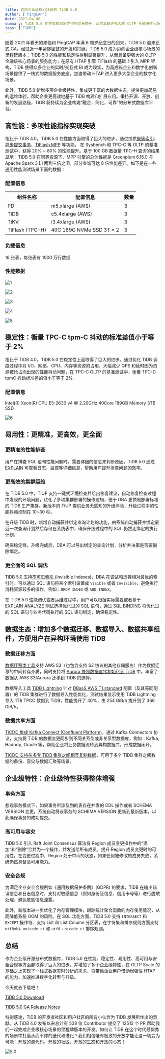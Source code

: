 ```yaml
---
title: 迈向企业级核心场景的 TiDB 5.0
author: ['PingCAP']
date: 2021-04-08
summary: TiDB 5.0 的性能和稳定性得到显著提升，从而具备更强大的 OLTP 金融级核心场景的服务能力；在原有 HTAP 引擎 TiFlash 的基础上引入 MPP 架构，TiDB 使得众多企业的实时/交互式 BI 成为现实。
tags: ['TiDB']
---
```


随着 2021 年春天的来临和 PingCAP 年满 6 周岁纪念日的到来，TiDB 5.0 迎来正式 GA。经过近一年紧锣密鼓的开发和打磨，TiDB 5.0 成为迈向企业级核心场景的里程碑版本：TiDB 5.0 的性能和稳定性得到显著提升，从而具备更强大的 OLTP 金融级核心场景的服务能力；在原有 HTAP 引擎 TiFlash 的基础上引入 MPP 架构，TiDB 使得众多企业的实时/交互式 BI 成为现实，为高成长企业和数字化创新场景提供了一栈式的数据服务底座，加速带动 HTAP 进入更多大型企业的数字化场景。

此外，TiDB 5.0 新增多项企业级特性，集成更丰富的大数据生态，提供更加简易的运维体验，帮助企业更高效地基于 TiDB 构建和扩展应用。秉持开源、开放、创新的发展路径，TiDB 将持续为企业构建“融合，简化，可靠”的分布式数据库平台。

## 高性能：多项性能指标实现突破

相比于 TiDB 4.0，TiDB 5.0 在性能方面取得了巨大的进步，通过提供[聚簇索引](https://docs.pingcap.com/zh/tidb/v5.0/clustered-indexes)、[异步提交事务](https://docs.pingcap.com/zh/tidb/v5.0/system-variables#tidb_enable_async_commit-%E4%BB%8E-v50-%E7%89%88%E6%9C%AC%E5%BC%80%E5%A7%8B%E5%BC%95%E5%85%A5)、[TiFlash MPP](https://docs.pingcap.com/zh/tidb/v5.0/use-tiflash#%E4%BD%BF%E7%94%A8-mpp-%E6%A8%A1%E5%BC%8F) 等功能， 在 Sysbench 和 TPC-C 等 OLTP 的基准测试中，获得 20% ~ 80% 的性能提升。基于 100 GB 数据量 TPC-H 查询的结果显示：TiDB 5.0 在同等资源下，MPP 引擎的总体性能是 Greenplum 6.15.0 与 Apache Spark 3.1.1 两到三倍之间，部分查询可达 8 倍性能差异。如下是在一些通用性能测试场景下面的数据：

### 配置信息


|  组件名称 |  配置信息  | 数量 |
|  ----  | ----  | ----  |
|  PD | m5.xlarge (AWS) | 3  |
|  TiDB  | c5.4xlarge (AWS)  | 3  |
|  TiKV | i3.4xlarge (AWS)  | 3 |
|  TiFlash (TPC-H) | 40C 189G NVMe SSD 3T * 2  | 3 |

### 负载信息

16 张表，每张表有 1000 万行数据

### 性能数据

![1](media/tidb-5.0-ga-is-now/1.png)

![2](media/tidb-5.0-ga-is-now/2.png)

![3](media/tidb-5.0-ga-is-now/3.png)

![4](media/tidb-5.0-ga-is-now/4.png)

![5](media/tidb-5.0-ga-is-now/5.png)

## 稳定性：衡量 TPC-C tpm-C 抖动的标准差值小于等于 2%

相比于 TiDB 4.0，TiDB 5.0 在稳定性上面取得了巨大的进步。通过优化 TiDB 调度过程中对  I/O、网络、CPU、内存等资源的占用，大幅减少 QPS 和延时因为资源被抢占而出现的性能抖动问题，在 TPC-C OLTP 的基准测试中，衡量 TPC-C tpmC 抖动标准差的值小于等于 2%。

### 配置信息

Intel(R) Xeon(R) CPU E5-2630 v4 @ 2.20GHz  40Core 189GB Memory  3TB SSD

![6](media/tidb-5.0-ga-is-now/6.png)

## 易用性：更精准，更高效，更全面

### 更精准的性能排查

用户在排查 SQL 语句性能问题时，需要详细的信息来判断原因。TiDB 5.0 通过 [EXPLAIN](https://docs.pingcap.com/zh/tidb/v5.0/sql-statement-explain#explain) 可查看日志、监控等详细信息，帮助用户提升排查问题的效率。

### 更高效的集群运维

在 TiDB 5.0 中，TiUP 支持一键式环境检查并给出修复建议，自动修复检查过程中发现的环境问题，优化了多项集群部署的操作逻辑，便于 DBA 更快地部署标准的 TiDB 生产集群。新版本的 TiUP 提供业务无感知的升级体验，升级过程中的性能抖动控制在 10~30 秒。

在升级 TiDB 时，新增自动捕获并绑定查询计划的功能，由系统自动捕获并绑定最近一次查询计划然后存储在系统表中，确保升级过程中的 SQL 仍然走绑定的执行计划，

确保稳定性。升级完成后，DBA 可以导出绑定的查询计划，分析并决策是否要删除绑定。

### 更全面的 SQL 调优

TiDB 5.0 支持[不可见索引 ](https://docs.pingcap.com/zh/tidb/v5.0/sql-statement-create-index#%E4%B8%8D%E5%8F%AF%E8%A7%81%E7%B4%A2%E5%BC%95)(Invisible Indexes)，DBA 在调试和选择相对最优的索引时，可以通过 SQL 语句将某个索引设置成 `Visible` 或者 `Invisible`，避免执行消耗资源较多的操作，例如：`DROP INDEX` 或 `ADD INDEX`。

在 TiDB 5.0 性能调优或者运维过程中，用户可以根据实际需要或者基于 [EXPLAIN ANALYZE](https://docs.pingcap.com/zh/tidb/v5.0/sql-statement-explain-analyze#explain-analyze) 测试选择优化过的 SQL 语句，通过 [SQL BINDING](https://docs.pingcap.com/zh/tidb/v5.0/sql-plan-management) 将优化过的 SQL 语句与业务代码执行的 SQL 语句绑定，确保稳定性。

## 数据生态：增加多个数据迁移、数据导入、数据共享组件，方便用户在异构环境使用 TiDB

### 数据迁移方面

[数据迁移类工具](https://docs.pingcap.com/zh/tidb/v5.0/dumpling-overview#%E5%AF%BC%E5%87%BA%E5%88%B0-amazon-s3-%E4%BA%91%E7%9B%98)支持 AWS S3（也包含支持 S3 协议的其他存储服务）作为数据迁移的中间转存介质，同时支持将 [Aurora 快照数据直接初始化到 TiDB](https://docs.pingcap.com/zh/tidb/v5.0/migrate-from-aurora-using-lightning) 中，丰富了数据从 AWS S3/Aurora 迁移到 TiDB 的选择。

数据导入工具 [TiDB Lightning](https://docs.pingcap.com/zh/tidb/v5.0/tidb-lightning-overview) 针对 [DBaaS  AWS T1.standard](https://en.pingcap.com/products/tidbcloud/)  配置（及其等同配置）的 TiDB 集群进行了数据导入性能优化，测试结果显示使用 TiDB Lightning 导入 1TB TPCC  数据到 TiDB，性能提升了 40%，由 254 GiB/h 提升到了 366 GiB/h。

### 数据共享方面

[TiCDC 集成 Kafka Connect (Confluent Platform)](https://docs.pingcap.com/zh/tidb/v5.0/integrate-confluent-using-ticdc#tidb-集成-confluent-platform-快速上手指南)，通过 Kafka Connectors 协议，支持将 TiDB 的数据变更同步到不同关系型或非关系型数据库，例如：Kafka, Hadoop, Oracle 等，帮助企业将业务数据流转到异构数据库，形成数据闭环。

[TiCDC 支持在多套 TiDB 集群之间相互复制数据](https://docs.pingcap.com/zh/tidb/v5.0/manage-ticdc#%E7%8E%AF%E5%BD%A2%E5%90%8C%E6%AD%A5)，可用于多个 TiDB 集群之间数据的备份、容灾与数据汇聚等场景。

## 企业级特性：企业级特性获得整体增强

### 事务方面

悲观事务模式下，如果事务所涉及到的表存在并发的 DDL 操作或者 SCHEMA VERSION 变更，系统自动将该事务的 SCHEMA VERSION 更新到最新版本，以此确保事务的成功提交。

### 高可用与容灾

TiDB 5.0 引入 Raft Joint Consensus 算法将 Region 成员变更操作中的“添加”和“删除”合并为一个操作，并发送给所有成员，提升 Region 成员变更时的可用性。在变更过程中，Region 处于中间的状态，如果任何被修改的成员失败，系统仍然具备高可用能力。

### 安全合规

为满足企业安全合规例如《通用数据保护条例》(GDPR) 的要求，TiDB 在输出错误信息和日志信息时，支持对敏感信息（例如身份证信息、信用卡号等）进行脱敏处理，避免敏感信息泄露。

此外，新版本进一步优化了内存管理模块，跟踪统计聚合函数的内存使用情况，从而降低系统 OOM 的风险。在 SQL 功能方面，TiDB 5.0 支持 `INTERSECT` 和 `EXCEPT` 操作符、支持 List 和  List Column 分区表，在字符集和排序规则方面支持 `utf8mb4_unicode_ci` 和 `utf8_unicode_ci` 排序规则。

## 总结

作为企业级开源分布式数据库，TiDB 5.0 在性能、稳定性、易用性、高可用与安全合规等方面都取得了巨大的进步，并增加了多个企业级特性，在 OLTP Scale 的基础之上实现了一栈式数据实时分析的需求，将带动企业用户借助增强性 HTAP 的能力，加速推进数字化转型与升级。

今天就去下载吧！ 

[TiDB 5.0 Download](https://pingcap.com/download-cn/)

[TiDB 5.0 GA Release Notes](https://docs.pingcap.com/zh/tidb/v5.0/release-5.0.0)

特别感谢，TiDB 的开发者社区和用户社区的所有小伙伴为 TiDB 发展所作出的贡献。从 TiDB 4.0 发布以来总计有 538 位 Contributor 提交了 12513 个 PR 帮助我们一起完成企业级核心场景的里程碑版本的开发。如何让 TiDB 在这个时代最优秀的场景中打磨从而不停的迭代和进化？我们相信唯有极致的开放才能让这一切变为可能：开放的源代码，开放的社区，开放的生态和开放的心态！

![5.0](media/tidb-5.0-ga-is-now/5.0.jpg)